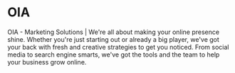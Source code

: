 # OIA
OIA - Marketing Solutions | We're all about making your online presence shine. Whether you're just starting out or already a big player, we've got your back with fresh and creative strategies to get you noticed. From social media to search engine smarts, we've got the tools and the team to help your business grow online.
